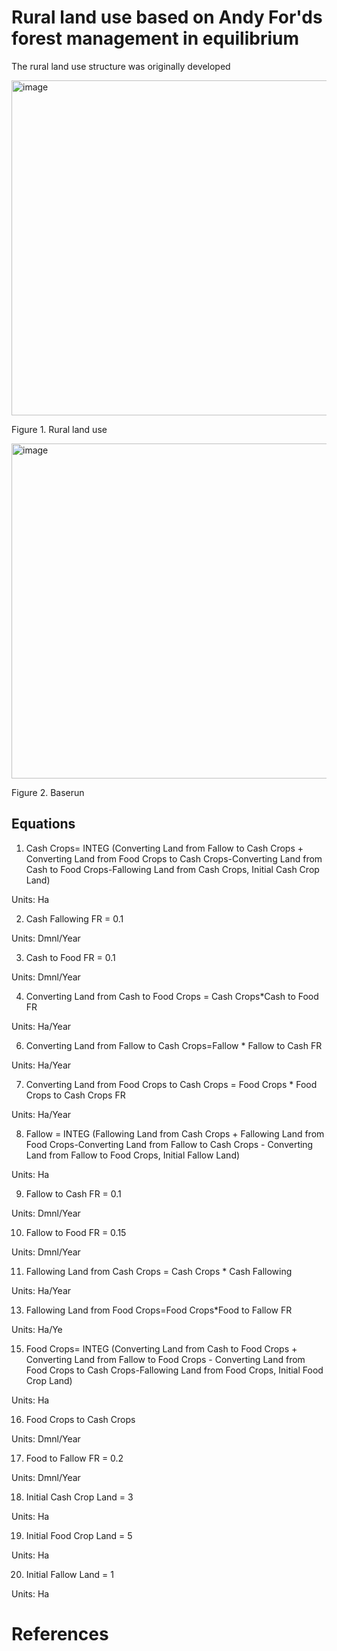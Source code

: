 # Rural land use based on Andy For'ds forest management in equilibrium
The rural land use structure was originally developed 

<img width="536" alt="image" src="https://github.com/user-attachments/assets/e0f63af0-3932-4cf0-80cc-c9dba469084a">

Figure 1. Rural land use

<img width="536" alt="image" src="https://github.com/user-attachments/assets/7f1ae76a-9f46-4e87-90d6-66e55c08a40d">

Figure 2. Baserun

## Equations 


1. Cash Crops= INTEG (Converting Land from Fallow to Cash Crops + Converting Land from Food Crops to Cash Crops-Converting Land from Cash to Food Crops-Fallowing Land from Cash Crops, Initial Cash Crop Land)

Units: Ha

2. Cash Fallowing FR = 0.1

Units: Dmnl/Year

3. Cash to Food FR = 0.1 

Units: Dmnl/Year

4. Converting Land from Cash to Food Crops = Cash Crops*Cash to Food FR

Units:  Ha/Year
   
6. Converting Land from Fallow to Cash Crops=Fallow * Fallow to Cash FR

Units:  Ha/Year

7. Converting Land from Food Crops to Cash Crops = Food Crops * Food Crops to Cash Crops FR

Units: Ha/Year

8. Fallow = INTEG (Fallowing Land from Cash Crops + Fallowing Land from Food Crops-Converting Land from Fallow to Cash Crops - Converting Land from Fallow to Food Crops, Initial Fallow Land)

Units: Ha

9. Fallow to Cash FR = 0.1

Units: Dmnl/Year

10. Fallow to Food FR = 0.15

Units: Dmnl/Year

11. Fallowing Land from Cash Crops = Cash Crops * Cash Fallowing 

Units: Ha/Year

13. Fallowing Land from Food Crops=Food Crops*Food to Fallow FR

Units:  Ha/Ye

15. Food Crops= INTEG (Converting Land from Cash to Food Crops + Converting Land from Fallow to Food Crops - Converting Land from Food Crops to Cash Crops-Fallowing Land from Food Crops, Initial Food Crop Land)

Units: Ha

16. Food Crops to Cash Crops

Units: Dmnl/Year

17. Food to Fallow FR = 0.2 

Units: Dmnl/Year

18. Initial Cash Crop Land = 3 

Units: Ha

19. Initial Food Crop Land = 5 

Units: Ha

20. Initial Fallow Land = 1 

Units: Ha

# References

